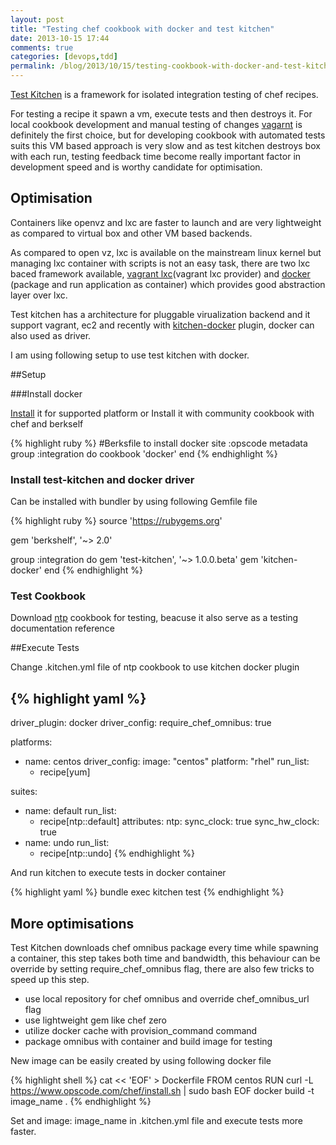 ```yaml
---
layout: post
title: "Testing chef cookbook with docker and test kitchen"
date: 2013-10-15 17:44
comments: true
categories: [devops,tdd]
permalink: /blog/2013/10/15/testing-cookbook-with-docker-and-test-kitchen/
---
```


[Test Kitchen](https://github.com/opscode/test-kitchen) is a framework for isolated integration testing of chef
recipes.
 
For testing a recipe it spawn a vm, execute tests and then destroys it.
For local cookbook development and manual testing of changes
[vagarnt](http://www.vagrantup.com/) is definitely the first choice,
but for developing cookbook with automated tests suits this VM based approach is very
slow and as test kitchen destroys box with each run, testing feedback time become really important factor in development speed and is worthy candidate for
optimisation.


## Optimisation
Containers like openvz and lxc are faster to launch and are very lightweight as compared to virtual box and other VM based backends. 

As compared to open vz, lxc is available on the mainstream linux kernel but managing lxc container with scripts
is not an easy task, there are two lxc baced framework available, [vagrant lxc](https://github.com/fgrehm/vagrant-lxc)(vagrant lxc provider) and [docker](https://www.docker.io/) (package and run application as container) which provides 
good abstraction layer over lxc.

Test kitchen has a architecture for pluggable virualization backend and it support vagrant, ec2 and recently
with [kitchen-docker](https://github.com/portertech/kitchen-docker) plugin, docker can also used as driver.

<!--more-->

I am using following setup to use test kitchen with docker.

##Setup

###Install docker

[Install](https://www.docker.io/gettingstarted/) it for supported
platform or
Install it with community cookbook with chef and berkself

{% highlight ruby %}
#Berksfile to install docker
site :opscode
metadata
group :integration do
cookbook 'docker'
end
{% endhighlight %}
 
### Install test-kitchen and docker driver

Can be installed with bundler by using following Gemfile file

{% highlight ruby %}
source 'https://rubygems.org'

gem 'berkshelf', '~> 2.0'

group :integration do
  gem 'test-kitchen', '~> 1.0.0.beta'
  gem 'kitchen-docker'
end
{% endhighlight %}

### Test Cookbook 

Download [ntp](https://github.com/opscode-cookbooks/ntp.git) cookbook for testing, beacuse it also serve as a testing documentation reference

##Execute Tests

Change .kitchen.yml file of ntp cookbook to use kitchen docker plugin

{% highlight yaml %}
---
driver_plugin: docker
driver_config:
  require_chef_omnibus: true

platforms:
- name: centos
  driver_config:
    image: "centos"
    platform: "rhel"
  run_list:
  - recipe[yum]

suites:
  - name: default
    run_list:
      - recipe[ntp::default]
    attributes:
      ntp:
        sync_clock: true
        sync_hw_clock: true
  - name: undo
    run_list:
      - recipe[ntp::undo]
{% endhighlight %}

And run kitchen to execute tests in docker container

{% highlight yaml %}
bundle exec kitchen test
{% endhighlight %}


## More optimisations

Test Kitchen downloads chef omnibus package every time while spawning
a container, this step takes both time and bandwidth, this behaviour can
be override by setting require_chef_omnibus flag, there are also few tricks to speed up this step.

* use local repository for chef omnibus and override chef_omnibus_url flag
* use lightweight gem like chef zero
* utilize docker cache with  provision_command command
* package omnibus with container and build image for testing

New image can be easily created by using following
docker file 

{% highlight shell %}
cat << 'EOF' > Dockerfile
FROM centos
RUN curl -L https://www.opscode.com/chef/install.sh | sudo bash
EOF
docker build -t  image_name .
{% endhighlight %}

Set and image: image_name in .kitchen.yml
file and execute tests more faster.
